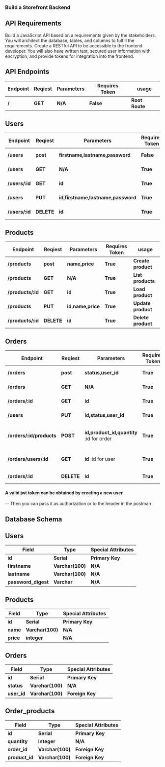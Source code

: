 ### Build a Storefront Backend

## API Requirements

Build a JavaScript API based on a requirements given by the stakeholders. You will architect the database, tables, and columns to fulfill the requirements. Create a RESTful API to be accessible to the frontend developer. You will also have written test, secured user information with encryption, and provide tokens for integration into the frontend.

## API Endpoints

| Endpoint  | Reqiest |   Parameters  |Requires Token |    usage       |
| ----------|-------- |---------------|-------------- | -------------- |
| **/**     | **GET** |     **N/A**   |   **False**   | **Root Route** |


## Users

| Endpoint          | Reqiest    |   Parameters                          |Requires Token |    usage          |
| ----------        |--------    |---------------                        |-------------- | --------------    |
| **/users**        | **post**   |     **firstname,lastname,password**   |   **False**   | **Create User**   |
| **/users**        | **GET**    |                 **N/A**               |   **True**    | **List Users**    |
| **/users/:id**    | **GET**    |                 **id**                |   **True**    | **Load User**     |
| **/users**        | **PUT**    |  **id,firstname,lastname,password**   |   **True**    | **Update User**   |
| **/users/:id**    | **DELETE** |                 **id**                |   **True**    | **Delete User**   |


## Products

| Endpoint          | Reqiest    |   Parameters          |Requires Token |    usage            |
| ----------        |--------    |---------------        |-------------- | --------------      |
| **/products**     | **post**   |     **name,price**    |   **True**    | **Create product**  |
| **/products**     | **GET**    |         **N/A**       |   **True**    | **List products**   |
| **/products/:id** | **GET**    |         **id**        |   **True**    | **Load product**    |
| **/products**     | **PUT**    |   **id,name,price**   |   **True**    | **Update product**  |
| **/products/:id** | **DELETE** |          **id**       |   **True**    | **Delete product**  |


## Orders

|         Endpoint         |  Reqiest   |             Parameters                 |Requires Token |           usage          |
| -----------------------  | ---------- | -------------------------------------- |-------------- |   ---------------------  |
| **/orders**              | **post**   |         **status,user_id**             |   **True**    | **Create order**         |
| **/orders**              | **GET**    |             **N/A**                    |   **True**    | **List orders**          |
| **/orders/:id**          | **GET**    |             **id**                     |   **True**    | **Load order**           |
| **/users**               | **PUT**    |        **id,status,user_id**           |   **True**    | **Update order**         |
| **/orders/:id/products** | **POST**   |**id,product_id,quantity** :id for order|   **True**    | **Add product to order** | 
| **/orders/users/:id**    | **GET**    |         **id**  :id for user           |   **True**    | **Load orders by user**  |
| **/orders/:id**          | **DELETE** |             **id**                     |   **True**    | **Delete product**       |
 
#### A valid jwt token can be obtained by creating a new user ####
  -- Then you can pass it as authorization or to the header in the postman


## Database Schema

## Users

|       Field         |       Type       |          Special Attributes           |
|       ----------    |      --------    |    ------------------------------     |
| **id**              | **Serial**       |             **Primary Key**           |   
| **firstname**       | **Varchar(100)** |                 **N/A**               |   
| **lastname**        | **Varchar(100)** |                 **N/A**               |   
| **password_digest** | **Varchar**      |                 **N/A**               |  


## Products

|     Field      |       Type       |          Special Attributes           |
| -------------- |  --------------- | -----------------------------------   |
| **id**         | **Serial**       |             **Primary Key**           |   
| **name**       | **Varchar(100)** |                 **N/A**               |   
| **price**      | **integer**      |                 **N/A**               |   


## Orders

|     Field      |       Type       |          Special Attributes           |
| -------------- |  --------------- | -----------------------------------   |
| **id**         | **Serial**       |             **Primary Key**           |   
| **status**     | **Varchar(100)** |                 **N/A**               |   
| **user_id**    | **Varchar(100)** |             **Foreign Key**           |   


## Order_products

|     Field      |       Type       |          Special Attributes           |
| -------------- |  --------------- | -----------------------------------   |
| **id**         |   **Serial**     |             **Primary Key**           |   
| **quantity**   |   **integer**    |                 **N/A**               |   
| **order_id**   | **Varchar(100)** |             **Foreign Key**           |   
| **product_id** | **Varchar(100)** |             **Foreign Key**           |   

